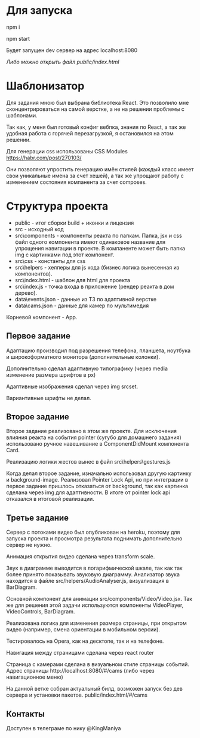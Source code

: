# Для запуска

npm i

npm start

Будет запущен dev сервер на адрес localhost:8080

*Либо можно открыть файл public/index.html*

# Шаблонизатор
Для задания мною был выбрана библиотека React. Это позволило мне сконцентрироваться на самой верстке, а не на решении проблемы с шаблонами.

Так как, у меня был готовый конфиг вебпка, знания по React, а так же удобная работа с горячей перезагрузкой, я остановился на этом решении.

Для генерации css использованы CSS Modules https://habr.com/post/270103/

Они позволяют упростить генерацию имён стилей (каждый класс имеет свои уникальные имена за счет хешей), а так же упрощают работу с изменением состояния компанента за счет composes.

# Структура проекта

* public - итог сборки build + иконки и лицензия
* src - исходный код
* src\components - компоненты реакта по папкам. Папка, jsx и css файл одного компонента имеют одинаковое название для упрощения навигации в проекте. В компаненте может быть папка img с картинками под этот компонент.
* src\css - константы для css
* src\helpers - хелперы для js кода (бизнес логика вынесенная из компонентов).
* src\index.html - шаблон для html для проекта
* src\index.js - точка входа в приложение (рендер реакта в дом дерево).
* data\events.json - данные из ТЗ по адаптивной верстке
* data\cams.json - данные для камер по мультимедия

Корневой компонент - App.

## Первое задание

Адаптацию производил под разрешения телефона, планшета, ноутбука и широкоформатного монитора (дополнительные колонки).

Дополнительно сделал адаптивную типографику (через media изменение размера шрифтов в px)

Адаптивные изображения сделал через img srcset.

Вариантивные шрифты не делал.


## Второе задание
Второе задание реализовано в этом же проекте. Для исключения влияния реакта на события pointer (сугубо для домашнего задания) использовано ручное навешивание в ComponentDidMount компонента Card.

Реализацию логики жестов вынес в файл src\helpers\gestures.js

Когда делал второе задание, изначально использовал другую картинку и background-image. Реализовал Pointer Lock Api, но при интеграции в первое задание пришлось отказаться от background, так как картинка сделана через img для адаптивности. В итоге от pointer lock api отказался в итоговой реализации.

## Третье задание
Сервер с потоками видео был опубликован на heroku, поэтому для запуска проекта и просмотра результата поднимать дополнительно сервер не нужно.

Анимация открытия видео сделана через transform scale.

Звук в диаграмме выводится в логарифмической шкале, так как так более принято показывать звуковую диаграмму. Анализатор звука находится в файле src/helpers/AudioAnalyser.js, визуализация в BarDiagram.

Основной компонент для анимации src/components/Video/Video.jsx. Так же для решения этой задачи используются компоненты VideoPlayer, VideoControls, BarDiagram.

Реализована логика для изменения размера страницы, при открытом видео (например, смена ориентации в мобильном версии).

Тестировалось на Opera, как на десктопе, так и на телефоне.

Навигация между страницами сделана через react router

Страница с камерами сделана в визуальном стиле страницы событий.
Адрес страницы http://localhost:8080/#/cams (либо через навигационное меню)

На данной ветке собран актуальный билд, возможен запуск без дев сервера и установки пакетов. public/index.html/#/cams

## Контакты

Доступен в телеграме по нику @KingManiya